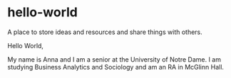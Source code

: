 # hello-world
A place to store ideas and resources and share things with others.

Hello World,

My name is Anna and I am a senior at the University of Notre Dame. 
I am studying Business Analytics and Sociology and am an RA in McGlinn Hall.
